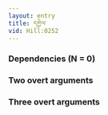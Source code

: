 ```yaml
---
layout: entry
title: དགྱེལ་
vid: Hill:0252
---
```

### Dependencies (N = 0)


### Two overt arguments


### Three overt arguments
